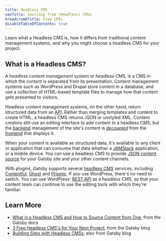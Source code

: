 ```yaml
---
title: Headless CMS
navTitle: Sourcing from (Headless) CMSs
breadcrumbTitle: From CMSs
disableTableOfContents: true
---
```


Learn what a Headless CMS is, how it differs from traditional content management systems, and why you might choose a headless CMS for your project.

## What is a Headless CMS?

A _headless content management system_ or _headless CMS_, is a CMS in which the content is separated from its presentation. Content management systems such as WordPress and Drupal store content in a database, and use a collection of HTML-based template files to manage how that content gets presented to visitors.

Headless content management systems, on the other hand, return structured data from an [API](/docs/glossary/#api). Rather than merging templates and content to create HTML, a headless CMS returns JSON or unstyled XML. Content creators still use an editing interface to add content to a headless CMS, but the [backend](/docs/glossary#backend) management of the site's content is [_decoupled_](/docs/glossary#decoupled) from the [frontend](/docs/glossary#frontend) that displays it.

When your content is available as structured data, it's available to any client or application that can consume that data whether a [JAMStack](/docs/glossary/jamstack) application, or a mobile device. You can use a headless CMS to provide [JSON content source](/docs/sourcing-content-from-json-or-yaml/) for your Gatsby site and your other content channels.

With plugins, Gatsby supports several [headless CMS](/docs/headless-cms/) services, including [Contentful](https://www.contentful.com/), [Ghost](https://ghost.org/pricing/) and [Prismic](https://prismic.io/). If you use WordPress, there's no need to switch. You can use WordPress' [REST API](/docs/sourcing-from-wordpress/) as a headless CMS, so that your content team can continue to use the editing tools with which they're familiar.

## Learn More

- [What is a Headless CMS and How to Source Content from One](/docs/headless-cms/), from the Gatsby docs
- [3 Free Headless CMS's for Your Next Project](/blog/2019-10-15-free-headless-cms/), from the Gatsby blog
- [Building Sites with Headless CMSs](/blog/2018-2-3-sites-with-headless-cms/#reach-skip-nav), also from Gatsby blog
